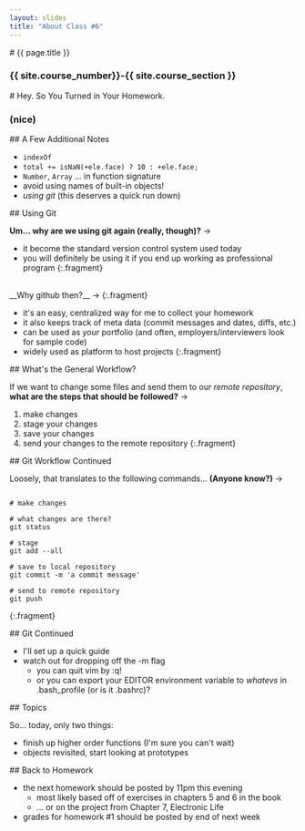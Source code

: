 ```yaml
---
layout: slides
title: "About Class #6"
---
```

<section markdown="block" class="intro-slide">
# {{ page.title }}

### {{ site.course_number}}-{{ site.course_section }}

<p><small></small></p>
</section>
<section markdown="block">
# Hey. So You Turned in Your Homework.

### (nice)
</section>

<section markdown="block">
## A Few Additional Notes


* <code>indexOf</code>
* <code>total += isNaN(+ele.face) ? 10 : +ele.face;</code>
* <code>Number</code>, <code>Array</code> ... in function signature
* avoid using names of built-in objects!
* _using git_ (this deserves a quick run down)

</section>

<section markdown="block">
## Using Git

__Um... why are we using git again (really, though)?__ &rarr;

* it become the standard version control system used today
* you will definitely be using it if you end up working as professional program
{:.fragment}

<br>
__Why github then?__ &rarr;
{:.fragment}

* it's an easy, centralized way for me to collect your homework
* it also keeps track of meta data (commit messages and dates, diffs, etc.)
* can be used as _your_ portfolio (and often, employers/interviewers look for sample code)
* widely used as platform to host projects
{:.fragment}

</section>

<section markdown="block">
## What's the General Workflow?

If we want to change some files and send them to our _remote repository_, __what are the steps that should be followed?__ &rarr;

1. make changes
2. stage your changes
3. save your changes
4. send your changes to the remote repository
{:.fragment}

</section>

<section markdown="block">
## Git Workflow Continued

Loosely, that translates to the following commands... __(Anyone know?)__ &rarr;

<pre><code data-trim contenteditable>
# make changes

# what changes are there?
git status

# stage
git add --all

# save to local repository
git commit -m 'a commit message'

# send to remote repository
git push
</code></pre>
{:.fragment}
</section>

<section markdown="block">
## Git Continued

* I'll set up a quick guide
* watch out for dropping off the -m flag
	* you can quit vim by <ESC>:q!
	* or you can export your EDITOR environment variable to _whatevs_ in .bash_profile (or is it .bashrc)?
</section>

<section markdown="block">
## Topics

So... today, only two things:

* finish up higher order functions (I'm sure you can't wait)
* objects revisited, start looking at prototypes

</section>

<section markdown="block">
## Back to Homework

* the next homework should be posted by 11pm this evening 
	* most likely based off of exercises in chapters 5 and 6 in the book
	* ... or on the project from Chapter 7, Electronic Life
* grades for homework #1 should be posted by end of next week

</section>
